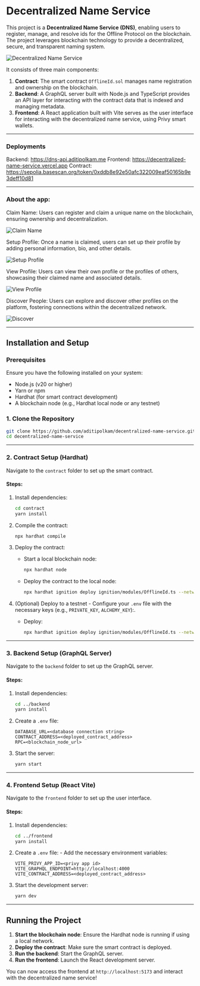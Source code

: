 # Decentralized Name Service

This project is a **Decentralized Name Service (DNS)**, enabling users to register, manage, and resolve ids for the Offline Protocol on the blockchain. The project leverages blockchain technology to provide a decentralized, secure, and transparent naming system.

![Decentralized Name Service](/assets/landing.png)

It consists of three main components:

1. **Contract**: The smart contract `OfflineId.sol` manages name registration and ownership on the blockchain.
2. **Backend**: A GraphQL server built with Node.js and TypeScript provides an API layer for interacting with the contract data that is indexed and managing metadata.
3. **Frontend**: A React application built with Vite serves as the user interface for interacting with the decentralized name service, using Privy smart wallets.

---

### Deployments

Backend: https://dns-api.aditipolkam.me
Frontend: https://decentralized-name-service.vercel.app
Contract: https://sepolia.basescan.org/token/0xddb8e92e50afc322009eaf50165b9e3deff10d81

---

### About the app:

Claim Name: Users can register and claim a unique name on the blockchain, ensuring ownership and decentralization.

![Claim Name](/assets/claim.png)

Setup Profile: Once a name is claimed, users can set up their profile by adding personal information, bio, and other details.

![Setup Profile](/assets/profile-setup.png)

View Profile: Users can view their own profile or the profiles of others, showcasing their claimed name and associated details.

![View Profile](/assets/profile.png)

Discover People: Users can explore and discover other profiles on the platform, fostering connections within the decentralized network.

![Discover](/assets/discover.png)

---

## Installation and Setup

### Prerequisites

Ensure you have the following installed on your system:

- Node.js (v20 or higher)
- Yarn or npm
- Hardhat (for smart contract development)
- A blockchain node (e.g., Hardhat local node or any testnet)

### 1. Clone the Repository

```bash
git clone https://github.com/aditipolkam/decentralized-name-service.git
cd decentralized-name-service
```

---

### 2. Contract Setup (Hardhat)

Navigate to the `contract` folder to set up the smart contract.

#### Steps:

1. Install dependencies:
   ```bash
   cd contract
   yarn install
   ```
2. Compile the contract:
   ```bash
   npx hardhat compile
   ```
3. Deploy the contract:

   - Start a local blockchain node:
     ```bash
     npx hardhat node
     ```
   - Deploy the contract to the local node:
     ```bash
     npx hardhat ignition deploy ignition/modules/OfflineId.ts --network localhost
     ```

4. (Optional) Deploy to a testnet - Configure your `.env` file with the necessary keys (e.g., `PRIVATE_KEY`, `ALCHEMY_KEY`):.
   - Deploy:
     ```bash
     npx hardhat ignition deploy ignition/modules/OfflineId.ts --network <testnet-name>
     ```

---

### 3. Backend Setup (GraphQL Server)

Navigate to the `backend` folder to set up the GraphQL server.

#### Steps:

1. Install dependencies:
   ```bash
   cd ../backend
   yarn install
   ```
2. Create a `.env` file:
   ```
   DATABASE_URL=<database connection string>
   CONTRACT_ADDRESS=<deployed_contract_address>
   RPC=<blockchain_node_url>
   ```
3. Start the server:
   ```bash
   yarn start
   ```

---

### 4. Frontend Setup (React Vite)

Navigate to the `frontend` folder to set up the user interface.

#### Steps:

1.  Install dependencies:
    ```bash
    cd ../frontend
    yarn install
    ```
2.  Create a `.env` file: - Add the necessary environment variables:
    ```
    VITE_PRIVY_APP_ID=<privy app id>
    VITE_GRAPHQL_ENDPOINT=http://localhost:4000
    VITE_CONTRACT_ADDRESS=<deployed_contract_address>
    ```
3.  Start the development server:
    ```bash
    yarn dev
    ```

---

## Running the Project

1. **Start the blockchain node**: Ensure the Hardhat node is running if using a local network.
2. **Deploy the contract**: Make sure the smart contract is deployed.
3. **Run the backend**: Start the GraphQL server.
4. **Run the frontend**: Launch the React development server.

You can now access the frontend at `http://localhost:5173` and interact with the decentralized name service!
